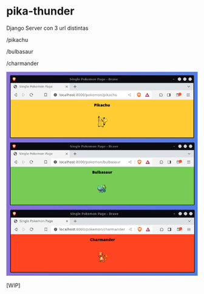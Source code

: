 # pika-thunder

Django Server con 3 url distintas

/pikachu

/bulbasaur

/charmander

![browser in localhost](./snapshot.png)

[WIP]